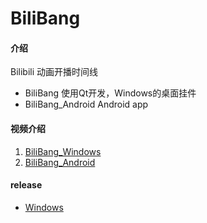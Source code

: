# BiliBang

#### 介绍
Bilibili 动画开播时间线

* BiliBang 使用Qt开发，Windows的桌面挂件
* BiliBang_Android Android app


#### 视频介绍

1.  [BiliBang_Windows](https://www.bilibili.com/video/BV1pV411n7yR)
2.  [BiliBang_Android](https://www.bilibili.com/video/BV1Qy4y1g71Z)

#### release
* [Windows](/pub/blob/master/BiliBang/release_dist.md)

